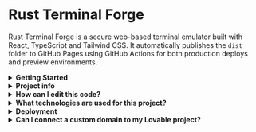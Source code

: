 # Rust Terminal Forge

Rust Terminal Forge is a secure web-based terminal emulator built with React, TypeScript and Tailwind CSS. It automatically publishes the `dist` folder to GitHub Pages using GitHub Actions for both production deploys and preview environments.

<details>
<summary><strong>Getting Started</strong></summary>

Install the dependencies and start the development server:

```sh

npm install
npm run dev

```

Create a production build with:

```sh
npm run build
```
</details>

<details>
<summary><strong>Project info</strong></summary>

**URL**: https://lovable.dev/projects/8625de05-3749-4001-aedf-b432dd29c710
</details>

<details>
<summary><strong>How can I edit this code?</strong></summary>

There are several ways of editing your application.

**Use Lovable**

Simply visit the [Lovable Project](https://lovable.dev/projects/8625de05-3749-4001-aedf-b432dd29c710) and start prompting.

Changes made via Lovable will be committed automatically to this repo.

**Use your preferred IDE**

If you want to work locally using your own IDE, you can clone this repo and push changes. Pushed changes will also be reflected in Lovable.

The only requirement is having Node.js & npm installed - [install with nvm](https://github.com/nvm-sh/nvm#installing-and-updating)

Follow these steps:

```sh
# Step 1: Clone the repository using the project's Git URL.
 git clone <YOUR_GIT_URL>

# Step 2: Navigate to the project directory.
 cd <YOUR_PROJECT_NAME>

# Step 3: Install the necessary dependencies.
 npm i

# Step 4: Start the development server with auto-reloading and an instant preview.
 npm run dev
```

**Edit a file directly in GitHub**

- Navigate to the desired file(s).
- Click the "Edit" button (pencil icon) at the top right of the file view.
- Make your changes and commit the changes.

**Use GitHub Codespaces**

- Navigate to the main page of your repository.
- Click on the "Code" button (green button) near the top right.
- Select the "Codespaces" tab.
- Click on "New codespace" to launch a new Codespace environment.
- Edit files directly within the Codespace and commit and push your changes once you're done.

</details>

<details>
<summary><strong>What technologies are used for this project?</strong></summary>

This project is built with:

- Vite
- TypeScript
- React
- shadcn-ui
- Tailwind CSS

</details>

<details>
<summary><strong>Deployment</strong></summary>

Pushes to `main` automatically deploy to **GitHub Pages** via `.github/workflows/deploy.yml`. Pull requests generate live previews using `.github/workflows/preview.yml`.

Once deployed, your site will be available at `https://<OWNER>.github.io/rust-terminal-forge/`.

</details>

<details>
<summary><strong>Can I connect a custom domain to my Lovable project?</strong></summary>

Yes, you can!

To connect a domain, navigate to Project > Settings > Domains and click Connect Domain.

Read more here: [Setting up a custom domain](https://docs.lovable.dev/tips-tricks/custom-domain#step-by-step-guide)

</details>

